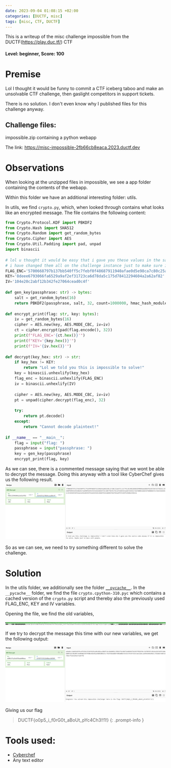```yaml
---
date: 2023-09-04 01:08:15 +02:00
categories: [DUCTF, misc]
tags: [misc, CTF, DUCTF]
---
```

This is a writeup of the misc challenge impossible from the DUCTF(https://play.duc.tf/) CTF
#### Level: beginner, Score: 100
# Premise
Lol I thought it would be funny to commit a CTF iceberg taboo and make an unsolvable CTF challenge, then gaslight competitors in support tickets.

There is no solution. I don't even know why I published files for this challenge anyway.
## Challenge files:
impossible.zip containing a python webapp

The link: https://misc-impossible-2fb66cb8eaca.2023.ductf.dev

# Observations
When looking at the unzipped files in impossible, we see a app folder containing the contents of the 
webapp.

Within this folder we have an additional interesting folder: utils.

In utils, we find `crypto.py`, which, when looked through contains what looks like an encrypted message.
The file contains the following content:
```python
from Crypto.Protocol.KDF import PBKDF2
from Crypto.Hash import SHA512
from Crypto.Random import get_random_bytes
from Crypto.Cipher import AES
from Crypto.Util.Padding import pad, unpad
import binascii

# lol u thought it would be easy that i gave you these values in the sauce code
# i have changed them all on the challenge instance just to make sure it is impossible to solve
FLAG_ENC='5700668797b137bb540ff5c7febf0f48687911940afae0d5e98ca7c80c25ab475ccdc7f4cd4c04b2890d38f0048abd88bf9d10339b7d37962b1cc0668f9d945e192286d517add90fdd39c923424e282b5f34c1067f467bcfdca1f2e819e3aa667e4452c7da74880cba6d31f10b88eb72c7e6215eb445cc9c9e9d435bf2eae1e5b1d6593f43a26193d5cb8e8745e5a8d81f26efd4aa9f47e364f529d0a334613a'
KEY='8deee6793066fa6529a9af2ef31723ca6d78da5c175d78412294604a2a62af82'
IV='104e20c2abf12b342fe27064cead0c4f'

def gen_key(passphrase: str) -> bytes:
    salt = get_random_bytes(16)
    return PBKDF2(passphrase, salt, 32, count=1000000, hmac_hash_module=SHA512)

def encrypt_print(flag: str, key: bytes):
    iv = get_random_bytes(16)
    cipher = AES.new(key, AES.MODE_CBC, iv=iv)
    ct = cipher.encrypt(pad(flag.encode(), 32))
    print(f"FLAG_ENC='{ct.hex()}'")
    print(f"KEY='{key.hex()}'")
    print(f"IV='{iv.hex()}'")

def decrypt(key_hex: str) -> str:
    if key_hex != KEY:
        return "Lol we told you this is impossible to solve!"
    key = binascii.unhexlify(key_hex)
    flag_enc = binascii.unhexlify(FLAG_ENC)
    iv = binascii.unhexlify(IV)

    cipher = AES.new(key, AES.MODE_CBC, iv=iv)
    pt = unpad(cipher.decrypt(flag_enc), 32)

    try:
        return pt.decode()
    except:
        return "Cannot decode plaintext!"
    
if __name__ == "__main__":
    flag = input("flag: ")
    passphrase = input("passphrase: ")
    key = gen_key(passphrase)
    encrypt_print(flag, key)
```

As we can see, there is a commented message saying that we wont be able to decrypt the message.
Doing this anyway with a tool like CyberChef gives us the following result.
![CyberChef decoded sourcecode msg](/assets/images/DUCTF/impossible_sourcemsg.png)

So as we can see, we need to try something different to solve the challenge.

# Solution
In the utils folder, we additionally see the folder [`__pycache__`](https://ecoagi.ai/topics/Python/pycache).
In the `__pycache__` folder, we find the file `crypto.cpython-310.pyc` which contains a cached version of the `crypto.py` script and thereby also the previously used FLAG_ENC, KEY and IV variables.

Opening the file, we find the old variables, 

![pycache file](/assets/images/DUCTF/impossible_cached.png)

If we try to decrypt the message this time with our new variables, we get the following output:

![CyberChef win](/assets/images/DUCTF/impossible_win.png)

Giving us our flag
> DUCTF{o0p5_i_f0rG0t_aBoUt_pYc4Ch3!!1!}
{: .prompt-info }

# Tools used:
 - [Cyberchef](https://gchq.github.io/CyberChef/)
 - Any text editor